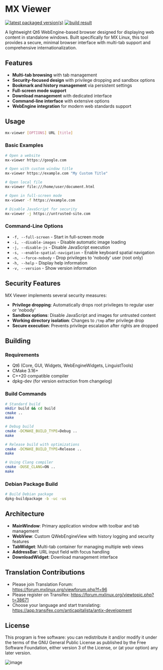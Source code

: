 # MX Viewer

[![latest packaged version(s)](https://repology.org/badge/latest-versions/mx-viewer.svg)](https://repology.org/project/mx-viewer/versions)
[![build result](https://build.opensuse.org/projects/home:mx-packaging/packages/mx-viewer/badge.svg?type=default)](https://software.opensuse.org//download.html?project=home%3Amx-packaging&package=mx-viewer)

A lightweight Qt6 WebEngine-based browser designed for displaying web content in standalone windows. Built specifically for MX Linux, this tool provides a secure, minimal browser interface with multi-tab support and comprehensive internationalization.

## Features

- **Multi-tab browsing** with tab management
- **Security-focused design** with privilege dropping and sandbox options
- **Bookmark and history management** via persistent settings
- **Full-screen mode support**
- **Download management** with dedicated interface
- **Command-line interface** with extensive options
- **WebEngine integration** for modern web standards support

## Usage

```bash
mx-viewer [OPTIONS] URL [title]
```

### Basic Examples

```bash
# Open a website
mx-viewer https://google.com

# Open with custom window title
mx-viewer https://example.com "My Custom Title"

# Open local file
mx-viewer file:///home/user/document.html

# Open in full-screen mode
mx-viewer -f https://example.com

# Disable JavaScript for security
mx-viewer -j https://untrusted-site.com
```

### Command-Line Options

- `-f, --full-screen` - Start in full-screen mode
- `-i, --disable-images` - Disable automatic image loading
- `-j, --disable-js` - Disable JavaScript execution
- `-s, --enable-spatial-navigation` - Enable keyboard spatial navigation
- `-n, --force-nobody` - Drop privileges to 'nobody' user (root only)
- `-h, --help` - Display help information
- `-v, --version` - Show version information

## Security Features

MX Viewer implements several security measures:

- **Privilege dropping**: Automatically drops root privileges to regular user or 'nobody'
- **Sandbox options**: Disable JavaScript and images for untrusted content
- **Working directory isolation**: Changes to `/tmp` after privilege drop
- **Secure execution**: Prevents privilege escalation after rights are dropped

## Building

### Requirements

- Qt6 (Core, GUI, Widgets, WebEngineWidgets, LinguistTools)
- CMake 3.16+
- C++20 compatible compiler
- dpkg-dev (for version extraction from changelog)

### Build Commands

```bash
# Standard build
mkdir build && cd build
cmake ..
make

# Debug build
cmake -DCMAKE_BUILD_TYPE=Debug ..
make

# Release build with optimizations
cmake -DCMAKE_BUILD_TYPE=Release ..
make

# Using Clang compiler
cmake -DUSE_CLANG=ON ..
make
```

### Debian Package Build

```bash
# Build Debian package
dpkg-buildpackage -b -uc -us
```

## Architecture

- **MainWindow**: Primary application window with toolbar and tab management
- **WebView**: Custom QWebEngineView with history logging and security features
- **TabWidget**: Multi-tab container for managing multiple web views
- **AddressBar**: URL input field with focus handling
- **DownloadWidget**: Download management interface

## Translation Contributions

- Please join Translation Forum: https://forum.mxlinux.org/viewforum.php?f=96
- Please register on Transifex: https://forum.mxlinux.org/viewtopic.php?t=38671
- Choose your language and start translating: https://app.transifex.com/anticapitalista/antix-development

## License

This program is free software: you can redistribute it and/or modify it under the terms of the GNU General Public License as published by the Free Software Foundation, either version 3 of the License, or (at your option) any later version.

![image](https://github.com/MX-Linux/mx-viewer/assets/418436/86d65a22-cb58-46c5-81a5-7e9614554dd3)
